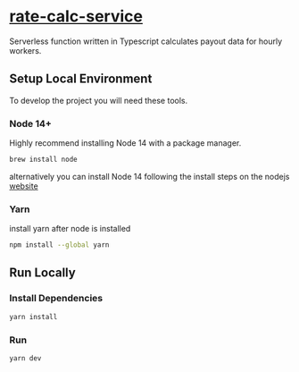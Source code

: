 # [rate-calc-service](https://rate-calc-service.vercel.app)

Serverless function written in Typescript calculates payout data for hourly workers.

## Setup Local Environment

To develop the project you will need these tools.

### Node 14+

Highly recommend installing Node 14 with a package manager. 
```bash
brew install node
```
alternatively you can install Node 14 following the install steps on the nodejs [website](https://nodejs.org/en/download/)

### Yarn

install yarn after node is installed

```bash
npm install --global yarn
```

## Run Locally

### Install Dependencies

```bash
yarn install
```

### Run

```bash
yarn dev
```
